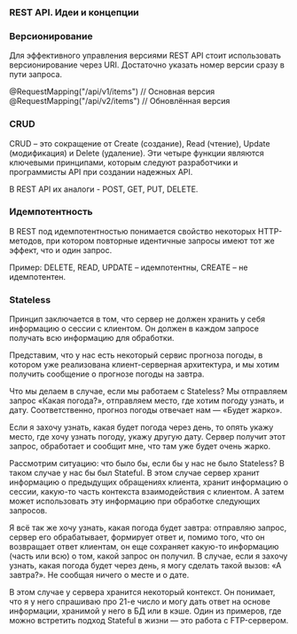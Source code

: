 ### REST API. Идеи и концепции



### Версионирование
Для эффективного управления версиями REST API стоит использовать версионирование через URI. Достаточно указать номер версии сразу в пути запроса.

@RequestMapping("/api/v1/items") // Основная версия
@RequestMapping("/api/v2/items") // Обновлённая версия

### CRUD
CRUD – это сокращение от Create (создание), Read (чтение), Update (модификация) и Delete (удаление). Эти четыре функции являются ключевыми принципами, которым следуют разработчики и программисты API при создании надежных API.

В REST API их аналоги - POST, GET, PUT, DELETE.


### Идемпотентность
В REST под идемпотентностью понимается свойство некоторых HTTP-методов, при котором повторные идентичные запросы имеют тот же эффект, что и один запрос.

Пример: DELETE, READ, UPDATE – идемпотентны, CREATE – не идемпотентен.


### Stateless
Принцип заключается в том, что сервер не должен хранить у себя информацию о сессии с клиентом. Он должен в каждом запросе получать всю информацию для обработки.

Представим, что у нас есть некоторый сервис прогноза погоды, в котором уже реализована клиент-серверная архитектура, и мы хотим получить сообщение о прогнозе погоды на завтра.

Что мы делаем в случае, если мы работаем с Stateless? Мы отправляем запрос «Какая погода?», отправляем место, где хотим погоду узнать, и дату. Соответственно, прогноз погоды отвечает нам — «Будет жарко».

Если я захочу узнать, какая будет погода через день, то опять укажу место, где хочу узнать погоду, укажу другую дату. Сервер получит этот запрос, обработает и сообщит мне, что там уже будет очень жарко.

Рассмотрим ситуацию: что было бы, если бы у нас не было Stateless? В таком случае у нас бы был Stateful. В этом случае сервер хранит информацию о предыдущих обращениях клиента, хранит информацию о сессии, какую-то часть контекста взаимодействия с клиентом. А затем может использовать эту информацию при обработке следующих запросов.

Я всё так же хочу узнать, какая погода будет завтра: отправляю запрос, сервер его обрабатывает, формирует ответ и, помимо того, что он возвращает ответ клиентам, он еще сохраняет какую-то информацию (часть или всю) о том, какой запрос он получил. В случае, если я захочу узнать, какая погода будет через день, я могу сделать такой вызов: «А завтра?». Не сообщая ничего о месте и о дате.

В этом случае у сервера хранится некоторый контекст. Он понимает, что я у него спрашиваю про 21-е число и могу дать ответ на основе информации, хранимой у него в БД или в кэше. Один из примеров, где можно встретить подход Stateful в жизни — это работа с FTP-сервером.